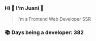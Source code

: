 ### Hi 👋 I&#39;m Juani 🦁

> I&#39;m a Frontend Web Developer SSR

### 📚 Days being a developer: 382
